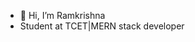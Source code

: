 - 👋 Hi, I’m Ramkrishna
- Student at TCET|MERN stack developer


<!---
Ramkrishna732/Ramkrishna732 is a ✨ special ✨ repository because its `README.md` (this file) appears on your GitHub profile.
You can click the Preview link to take a look at your changes.
--->
